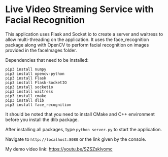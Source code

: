 # Live Video Streaming Service with Facial Recognition 
This application uses Flask and Socket io to create a server and waitress to allow multi-threading on the application. It uses the face_recognition package along with OpenCV to perform facial recognition on images provided in the faceImages folder.

Dependencies that need to be installed:
```
pip3 install numpy
pip3 install opencv-python
pip3 install Flask
pip3 install Flask-SocketIO
pip3 install socketio
pip3 install waitress
pip3 install cmake
pip3 install dlib
pip3 install face_recognition
```

It should be noted that you need to install CMake and C++ environment before you install the dlib package.

After installing all packages, type `python server.py` to start the application.

Navigate to `http://localhost:8080` or the link given by the console.

My demo video link: https://youtu.be/SZSZsklvomc